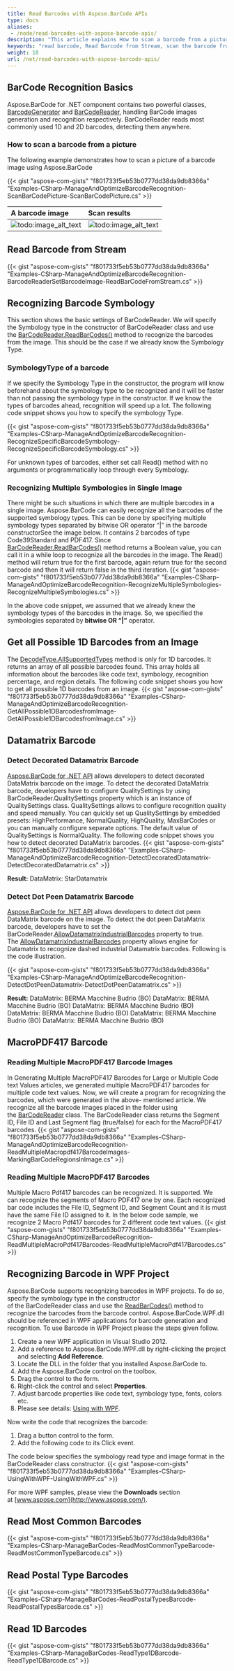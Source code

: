 ```yaml
---
title: Read Barcodes with Aspose.BarCode APIs
type: docs
aliases:
 - /node/read-barcodes-with-aspose-barcode-apis/
description: "This article explains How to scan a barcode from a picture, read barcode from the stream, barcode recognition symbologies, get all Possible 1D Barcodes from an Image, Detect Dot Peen Datamatrix Barcode and Recognizing Barcode in WPF Project."
keywords: "read barcode, Read Barcode from Stream, scan the barcode from image, Multiple barcodes in Single Image, detect all Possible Barcodes, detect dot peen barcode, Reading Multiple Macropdf417 Barcode, Barcode in WPF Project, Aspose.BarCode, Read Barcode C#"
weight: 10
url: /net/read-barcodes-with-aspose-barcode-apis/
---
```


## **BarCode Recognition Basics**
Aspose.BarCode for .NET component contains two powerful classes, [BarcodeGenerator](https://apireference.aspose.com/barcode/net/aspose.barcode.generation/barcodegenerator) and [BarCodeReader](https://apireference.aspose.com/barcode/net/aspose.barcode.barcoderecognition/barcodereader), handling BarCode images generation and recognition respectively. BarCodeReader reads most commonly used 1D and 2D barcodes, detecting them anywhere.
### **How to scan a barcode from a picture**
The following example demonstrates how to scan a picture of a barcode image using Aspose.BarCode

{{< gist "aspose-com-gists" "f801733f5eb53b0777dd38da9db8366a" "Examples-CSharp-ManageAndOptimizeBarcodeRecognition-ScanBarCodePicture-ScanBarCodePicture.cs" >}}

|**A barcode image**|**Scan results**|
| :- | :- |
|![todo:image_alt_text](read-barcodes-with-aspose-barcode-apis_1.jpg)|![todo:image_alt_text](read-barcodes-with-aspose-barcode-apis_2.png)|
## **Read Barcode from Stream**
{{< gist "aspose-com-gists" "f801733f5eb53b0777dd38da9db8366a" "Examples-CSharp-ManageAndOptimizeBarcodeRecognition-BarcodeReaderSetBarcodeImage-ReadBarCodeFromStream.cs" >}}
## **Recognizing Barcode Symbology**
This section shows the basic settings of BarCodeReader. We will specify the Symbology type in the constructor of BarCodeReader class and use the [BarCodeReader.ReadBarCodes()](https://apireference.aspose.com/barcode/net/aspose.barcode.barcoderecognition/barcodereader/methods/readbarcodes) method to recognize the barcodes from the image. This should be the case if we already know the Symbology Type.
### **SymbologyType of a barcode**
If we specify the Symbology Type in the constructor, the program will know beforehand about the symbology type to be recognized and it will be faster than not passing the symbology type in the constructor. If we know the types of barcodes ahead, recognition will speed up a lot. The following code snippet shows you how to specify the symbology Type.

{{< gist "aspose-com-gists" "f801733f5eb53b0777dd38da9db8366a" "Examples-CSharp-ManageAndOptimizeBarcodeRecognition-RecognizeSpecificBarcodeSymbology-RecognizeSpecificBarcodeSymbology.cs" >}}

For unknown types of barcodes, either set call Read() method with no arguments or programmatically loop through every Symbology.

### **Recognizing Multiple Symbologies in Single Image**
There might be such situations in which there are multiple barcodes in a single image. Aspose.BarCode can easily recognize all the barcodes of the supported symbology types. This can be done by specifying multiple symbology types separated by bitwise OR operator “|” in the barcode constructorSee the image below. It contains 2 barcodes of type Code39Standard and PDF417. Since [BarCodeReader.ReadBarCodes()](https://apireference.aspose.com/barcode/net/aspose.barcode.barcoderecognition/barcodereader/methods/readbarcodes) method returns a Boolean value, you can call it in a while loop to recognize all the barcodes in the image. The Read() method will return true for the first barcode, again return true for the second barcode and then it will return false in the third iteration.
{{< gist "aspose-com-gists" "f801733f5eb53b0777dd38da9db8366a" "Examples-CSharp-ManageAndOptimizeBarcodeRecognition-RecognizeMultipleSymbologies-RecognizeMultipleSymbologies.cs" >}}

In the above code snippet, we assumed that we already knew the symbology types of the barcodes in the image. So, we specified the symbologies separated by **bitwise OR “|”** operator. 

## **Get all Possible 1D Barcodes from an Image**
The [DecodeType.AllSupportedTypes](https://apireference.aspose.com/barcode/net/aspose.barcode.barcoderecognition/decodetype/fields/allsupportedtypes) method is only for 1D barcodes. It returns an array of all possible barcodes found. This array holds all information about the barcodes like code text, symbology, recognition percentage, and region details. The following code snippet shows you how to get all possible 1D barcodes from an image.
{{< gist "aspose-com-gists" "f801733f5eb53b0777dd38da9db8366a" "Examples-CSharp-ManageAndOptimizeBarcodeRecognition-GetAllPossible1DBarcodesfromImage-GetAllPossible1DBarcodesfromImage.cs" >}}
## **Datamatrix Barcode**
### **Detect Decorated Datamatrix Barcode**
[Aspose.BarCode for .NET API](https://www.aspose.com/products/barcode/net) allows developers to detect decorated DataMatrix barcode on the image. To detect the decorated DataMatrix barcode, developers have to configure QualitySettings by using BarCodeReader.QualitySettings property which is an instance of QualitySettings class. QualitySettings allows to configure recognition quality and speed manually. You can quickly set up QualitySettings by embedded presets: HighPerformance, NormalQuality, HighQuality, MaxBarCodes or you can manually configure separate options. The default value of QualitySettings is NormalQuality. The following code snippet shows you how to detect decorated DataMatrix barcodes.
{{< gist "aspose-com-gists" "f801733f5eb53b0777dd38da9db8366a" "Examples-CSharp-ManageAndOptimizeBarcodeRecognition-DetectDecoratedDatamatrix-DetectDecoratedDatamatrix.cs" >}}

**Result:** 
DataMatrix: StarDatamatrix

### **Detect Dot Peen Datamatrix Barcode**
[Aspose.BarCode for .NET API](https://www.aspose.com/products/barcode/net) allows developers to detect dot peen DataMatrix barcode on the image. To detect the dot peen DataMatrix barcode, developers have to set the BarCodeReader.[AllowDatamatrixIndustrialBarcodes](https://apireference.aspose.com/barcode/net/aspose.barcode.barcoderecognition/qualitysettings/properties/allowdatamatrixindustrialbarcodes) property to true. The [AllowDatamatrixIndustrialBarcodes](https://apireference.aspose.com/barcode/net/aspose.barcode.barcoderecognition/qualitysettings/properties/allowdatamatrixindustrialbarcodes) property allows engine for Datamatrix to recognize dashed industrial Datamatrix barcodes. Following is the code illustration.

{{< gist "aspose-com-gists" "f801733f5eb53b0777dd38da9db8366a" "Examples-CSharp-ManageAndOptimizeBarcodeRecognition-DetectDotPeenDatamatrix-DetectDotPeenDatamatrix.cs" >}}

**Result:** 
DataMatrix: BERMA Macchine Budrio (BO)
DataMatrix: BERMA Macchine Budrio (BO)
DataMatrix: BERMA Macchine Budrio (BO)
DataMatrix: BERMA Macchine Budrio (BO)
DataMatrix: BERMA Macchine Budrio (BO)
DataMatrix: BERMA Macchine Budrio (BO)

## **MacroPDF417 Barcode**
### **Reading Multiple MacroPDF417 Barcode Images**
In Generating Multiple MacroPDF417 Barcodes for Large or Multiple Code text Values articles, we generated multiple MacroPDF417 barcodes for multiple code text values. Now, we will create a program for recognizing the barcodes, which were generated in the above- mentioned article. We recognize all the barcode images placed in the folder using the [BarCodeReader](https://apireference.aspose.com/barcode/net/aspose.barcode.barcoderecognition/barcodereader) class. The BarCodeReader class returns the Segment ID, File ID and Last Segment flag (true/false) for each for the MacroPDF417 barcodes.
{{< gist "aspose-com-gists" "f801733f5eb53b0777dd38da9db8366a" "Examples-CSharp-ManageAndOptimizeBarcodeRecognition-ReadMultipleMacropdf417BarcodeImages-MarkingBarCodeRegionsInImage.cs" >}}
### **Reading Multiple MacroPDF417 Barcodes**
Multiple Macro Pdf417 barcodes can be recognized. It is supported. We can recognize the segments of Macro PDF417 one by one. Each recognized bar code includes the File ID, Segment ID, and Segment Count and it is must have the same File ID assigned to it. In the below code sample, we recognize 2 Macro Pdf417 barcodes for 2 different code text values.
{{< gist "aspose-com-gists" "f801733f5eb53b0777dd38da9db8366a" "Examples-CSharp-ManageAndOptimizeBarcodeRecognition-ReadMultipleMacroPdf417Barcodes-ReadMultipleMacroPdf417Barcodes.cs" >}}
## **Recognizing Barcode in WPF Project**
Aspose.BarCode supports recognizing barcodes in WPF projects. To do so, specify the symbology type in the constructor of the BarCodeReader class and use the [ReadBarCodes()](https://apireference.aspose.com/barcode/net/aspose.barcode.barcoderecognition/barcodereader/methods/readbarcodes) method to recognize the barcodes from the barcode control. Aspose.BarCode.WPF.dll should be referenced in WPF applications for barcode generation and recognition. To use Barcode in WPF Project please the steps given follow.

1. Create a new WPF application in Visual Studio 2012.
1. Add a reference to Aspose.BarCode.WPF.dll by right-clicking the project and selecting **Add Reference**.
1. Locate the DLL in the folder that you installed Aspose.BarCode to.
1. Add the Aspose.BarCode control on the toolbox.
1. Drag the control to the form.
1. Right-click the control and select **Properties**.
1. Adjust barcode properties like code text, symbology type, fonts, colors etc.
1. Please see details: [Using with WPF](https://docs.aspose.com/barcode/net/generate-barcodes-with-aspose-barcode-apis/#generate-barcode-in-c-wpf).

Now write the code that recognizes the barcode:

1. Drag a button control to the form.
1. Add the following code to its Click event.

The code below specifies the symbology read type and image format in the BarCodeReader class constructor.
{{< gist "aspose-com-gists" "f801733f5eb53b0777dd38da9db8366a" "Examples-CSharp-UsingWithWPF-UsingWithWPF.cs" >}}


For more WPF samples, please view the **Downloads** section at [www.aspose.com](http://www.aspose.com/).
## **Read Most Common Barcodes**
{{< gist "aspose-com-gists" "f801733f5eb53b0777dd38da9db8366a" "Examples-CSharp-ManageBarCodes-ReadMostCommonTypeBarcode-ReadMostCommonTypeBarcode.cs" >}}
## **Read Postal Type Barcodes**
{{< gist "aspose-com-gists" "f801733f5eb53b0777dd38da9db8366a" "Examples-CSharp-ManageBarCodes-ReadPostalTypesBarcode-ReadPostalTypesBarcode.cs" >}}
## **Read 1D Barcodes**
{{< gist "aspose-com-gists" "f801733f5eb53b0777dd38da9db8366a" "Examples-CSharp-ManageBarCodes-ReadType1DBarcode-ReadType1DBarcode.cs" >}}
